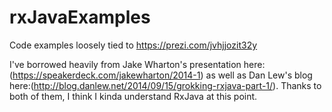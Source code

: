 rxJavaExamples
==============

Code examples loosely tied to https://prezi.com/jvhjjozit32y

I've borrowed heavily from Jake Wharton's presentation here: (https://speakerdeck.com/jakewharton/2014-1) as well as Dan Lew's blog here:(http://blog.danlew.net/2014/09/15/grokking-rxjava-part-1/). Thanks to both of them, I think I kinda understand RxJava at this point.

